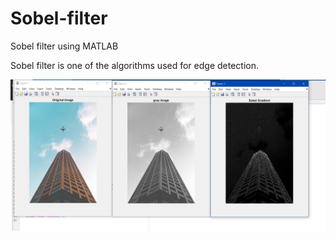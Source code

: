 # Sobel-filter
Sobel filter using MATLAB


Sobel filter is one of the algorithms used for edge detection. 

![](image/output.png)
